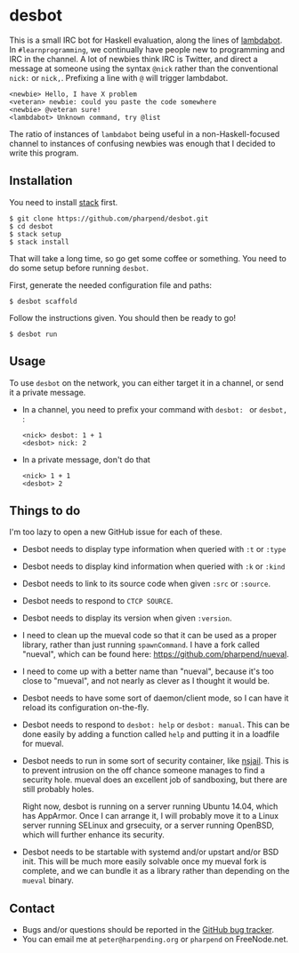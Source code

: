 # desbot

This is a small IRC bot for Haskell evaluation, along the lines of
[lambdabot][lb]. In `#learnprogramming`, we continually have people new
to programming and IRC in the channel. A lot of newbies think IRC is
Twitter, and direct a message at someone using the syntax `@nick` rather
than the conventional `nick:` or `nick,`. Prefixing a line with `@` will
trigger lambdabot.

    <newbie> Hello, I have X problem
    <veteran> newbie: could you paste the code somewhere
    <newbie> @veteran sure!
    <lambdabot> Unknown command, try @list

The ratio of instances of `lambdabot` being useful in a
non-Haskell-focused channel to instances of confusing newbies was enough
that I decided to write this program.

## Installation

You need to install [stack] first.

    $ git clone https://github.com/pharpend/desbot.git
    $ cd desbot
    $ stack setup
    $ stack install

That will take a long time, so go get some coffee or something. You
need to do some setup before running `desbot`.

First, generate the needed configuration file and paths:

    $ desbot scaffold

Follow the instructions given. You should then be ready to go!

    $ desbot run

## Usage

To use `desbot` on the network, you can either target it in a channel,
or send it a private message.

*   In a channel, you need to prefix your command with `desbot: ` or
    `desbot, `:

        <nick> desbot: 1 + 1
        <desbot> nick: 2

*   In a private message, don't do that

        <nick> 1 + 1
        <desbot> 2

## Things to do

I'm too lazy to open a new GitHub issue for each of these.

* Desbot needs to display type information when queried with `:t` or
  `:type`
* Desbot needs to display kind information when queried with `:k` or
  `:kind`
* Desbot needs to link to its source code when given `:src` or
  `:source`.
* Desbot needs to respond to `CTCP SOURCE`.
* Desbot needs to display its version when given `:version`.
* I need to clean up the mueval code so that it can be used as a proper
  library, rather than just running `spawnCommand`. I have a fork called
  "nueval", which can be found here:
  <https://github.com/pharpend/nueval>.
* I need to come up with a better name than "nueval", because it's too
  close to "mueval", and not nearly as clever as I thought it would be.
* Desbot needs to have some sort of daemon/client mode, so I can have it
  reload its configuration on-the-fly.
* Desbot needs to respond to `desbot: help` or `desbot: manual`. This
  can be done easily by adding a function called `help` and putting it
  in a loadfile for mueval.
* Desbot needs to run in some sort of security container, like
  [nsjail](https://google.github.io/nsjail/). This is to prevent
  intrusion on the off chance someone manages to find a security
  hole. mueval does an excellent job of sandboxing, but there are still
  probably holes.
  
  Right now, desbot is running on a server running Ubuntu 14.04, which
  has AppArmor. Once I can arrange it, I will probably move it to a
  Linux server running SELinux and grsecuity, or a server running
  OpenBSD, which will further enhance its security.

* Desbot needs to be startable with systemd and/or upstart and/or BSD
  init. This will be much more easily solvable once my mueval fork is
  complete, and we can bundle it as a library rather than depending on
  the `mueval` binary.

## Contact

* Bugs and/or questions should be reported in the
  [GitHub bug tracker](https://github.com/pharpend/desbot/issues).
* You can email me at `peter@harpending.org` or `pharpend` on
  FreeNode.net.

[lb]: https://github.com/lambdabot/lambdabot
[ketup]: https://github.com/snoyberg/keter/blob/master/setup-keter.sh#L50
[stack]: http://docs.haskellstack.org/en/stable/README/
